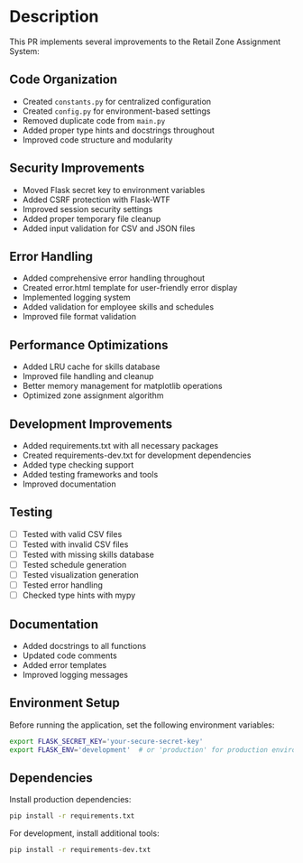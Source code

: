 # Description

This PR implements several improvements to the Retail Zone Assignment System:

## Code Organization
- Created `constants.py` for centralized configuration
- Created `config.py` for environment-based settings
- Removed duplicate code from `main.py`
- Added proper type hints and docstrings throughout
- Improved code structure and modularity

## Security Improvements
- Moved Flask secret key to environment variables
- Added CSRF protection with Flask-WTF
- Improved session security settings
- Added proper temporary file cleanup
- Added input validation for CSV and JSON files

## Error Handling
- Added comprehensive error handling throughout
- Created error.html template for user-friendly error display
- Implemented logging system
- Added validation for employee skills and schedules
- Improved file format validation

## Performance Optimizations
- Added LRU cache for skills database
- Improved file handling and cleanup
- Better memory management for matplotlib operations
- Optimized zone assignment algorithm

## Development Improvements
- Added requirements.txt with all necessary packages
- Created requirements-dev.txt for development dependencies
- Added type checking support
- Added testing frameworks and tools
- Improved documentation

## Testing
- [ ] Tested with valid CSV files
- [ ] Tested with invalid CSV files
- [ ] Tested with missing skills database
- [ ] Tested schedule generation
- [ ] Tested visualization generation
- [ ] Tested error handling
- [ ] Checked type hints with mypy

## Documentation
- Added docstrings to all functions
- Updated code comments
- Added error templates
- Improved logging messages

## Environment Setup
Before running the application, set the following environment variables:
```bash
export FLASK_SECRET_KEY='your-secure-secret-key'
export FLASK_ENV='development'  # or 'production' for production environment
```

## Dependencies
Install production dependencies:
```bash
pip install -r requirements.txt
```

For development, install additional tools:
```bash
pip install -r requirements-dev.txt
